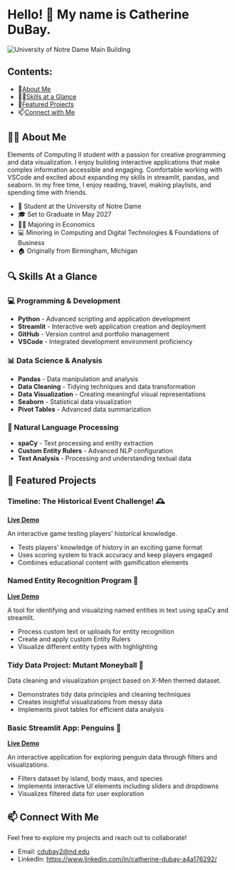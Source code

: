 # Hello! 👋 My name is **Catherine DuBay**.

![University of Notre Dame Main Building](https://github.com/user-attachments/assets/2341db5e-181b-43cd-b1c5-157b9c9c370c)


## Contents:
- 🧩[About Me](#about-me)
- 👩‍💻[Skills at a Glance](#skills-at-a-glance)
- 🚀[Featured Projects](#featured-projects)
- 📫[Connect with Me](#connect-with-me)

## 🧑‍💻 About Me
Elements of Computing II student with a passion for creative programming and data visualization. I enjoy building interactive applications that make complex information accessible and engaging. Comfortable working with VSCode and excited about expanding my skills in streamlit, pandas, and seaborn. In my free time, I enjoy reading, travel, making playlists, and spending time with friends.

- 🏫 Student at the University of Notre Dame
- 🎓 Set to Graduate in May 2027
- 👩‍🏫 Majoring in Economics
- 💻 Minoring in Computing and Digital Technologies & Foundations of Business
- 🏠 Originally from Birmingham, Michigan

## 🔍 Skills At a Glance

### 💻 Programming & Development
- **Python** - Advanced scripting and application development
- **Streamlit** - Interactive web application creation and deployment
- **GitHub** - Version control and portfolio management
- **VSCode** - Integrated development environment proficiency

### 📊 Data Science & Analysis
- **Pandas** - Data manipulation and analysis
- **Data Cleaning** - Tidying techniques and data transformation
- **Data Visualization** - Creating meaningful visual representations
- **Seaborn** - Statistical data visualization
- **Pivot Tables** - Advanced data summarization

### 🧠 Natural Language Processing
- **spaCy** - Text processing and entity extraction
- **Custom Entity Rulers** - Advanced NLP configuration
- **Text Analysis** - Processing and understanding textual data

## 🚀 Featured Projects

### Timeline: The Historical Event Challenge! 🕰️
**[Live Demo](https://timeline-final.streamlit.app)**

An interactive game testing players' historical knowledge.
- Tests players' knowledge of history in an exciting game format
- Uses scoring system to track accuracy and keep players engaged
- Combines educational content with gamification elements

### Named Entity Recognition Program 📱
**[Live Demo](https://ner-main.streamlit.app)**

A tool for identifying and visualizing named entities in text using spaCy and streamlit.
- Process custom text or uploads for entity recognition
- Create and apply custom Entity Rulers
- Visualize different entity types with highlighting

### Tidy Data Project: Mutant Moneyball 💸

Data cleaning and visualization project based on X-Men themed dataset.
- Demonstrates tidy data principles and cleaning techniques
- Creates insightful visualizations from messy data
- Implements pivot tables for efficient data analysis

### Basic Streamlit App: Penguins 🐧
**[Live Demo](https://penguins-basic.streamlit.app)**

An interactive application for exploring penguin data through filters and visualizations.
- Filters dataset by island, body mass, and species
- Implements interactive UI elements including sliders and dropdowns
- Visualizes filtered data for user exploration

## 📫 Connect With Me
Feel free to explore my projects and reach out to collaborate!  
- Email: cdubay2@nd.edu
- LinkedIn: https://www.linkedin.com/in/catherine-dubay-a4a176292/
